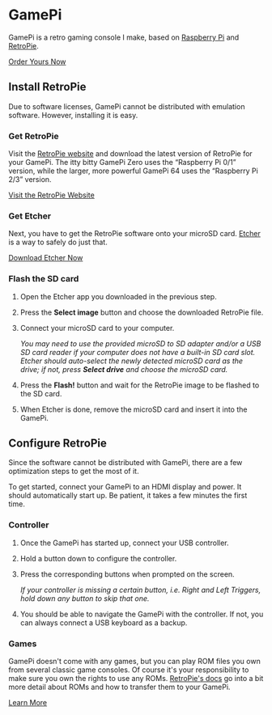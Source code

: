 # GamePi

GamePi is a retro gaming console I make, based on [Raspberry Pi](https://www.raspberrypi.org/) and [RetroPie](https://retropie.org.uk/docs/).

[Order Yours Now](https://squareup.com/store/cassidyjames)


## Install RetroPie

Due to software licenses, GamePi cannot be distributed with emulation software. However, installing it is easy.


### Get RetroPie

Visit the [RetroPie website](https://retropie.org.uk/) and download the latest version of RetroPie for your GamePi. The itty bitty GamePi Zero uses the “Raspberry Pi 0/1” version, while the larger, more powerful GamePi 64 uses the “Raspberry Pi 2/3” version.

[Visit the RetroPie Website](https://retropie.org.uk/)


### Get Etcher

Next, you have to get the RetroPie software onto your microSD card. [Etcher](https://etcher.io/) is a way to safely do just that.

[Download Etcher Now](https://etcher.io/)


### Flash the SD card

1. Open the Etcher app you downloaded in the previous step.

2. Press the **Select image** button and choose the downloaded RetroPie file.

3. Connect your microSD card to your computer.

    _You may need to use the provided microSD to SD adapter and/or a USB SD card reader if your computer does not have a built-in SD card slot. Etcher should auto-select the newly detected microSD card as the drive; if not, press **Select drive** and choose the microSD card._

4. Press the **Flash!** button and wait for the RetroPie image to be flashed to the SD card.

5. When Etcher is done, remove the microSD card and insert it into the GamePi.


## Configure RetroPie

Since the software cannot be distributed with GamePi, there are a few optimization steps to get the most of it.

To get started, connect your GamePi to an HDMI display and power. It should automatically start up. Be patient, it takes a few minutes the first time.


### Controller

1. Once the GamePi has started up, connect your USB controller.

2. Hold a button down to configure the controller.

3. Press the corresponding buttons when prompted on the screen.

    _If your controller is missing a certain button, i.e. Right and Left Triggers, hold down any button to skip that one._

4. You should be able to navigate the GamePi with the controller. If not, you can always connect a USB keyboard as a backup.


### Games

GamePi doesn't come with any games, but you can play ROM files you own from several classic game consoles. Of course it's your responsibility to make sure you own the rights to use any ROMs. [RetroPie's docs](https://retropie.org.uk/docs/Transferring-Roms/) go into a bit more detail about ROMs and how to transfer them to your GamePi.

[Learn More](https://retropie.org.uk/docs/Transferring-Roms/)
